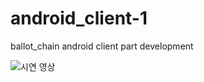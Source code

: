 # android_client-1
ballot_chain android client part development

![시연 영상](https://www.youtube.com/watch?v=Wt9RN5hseTg/0.jpg)

